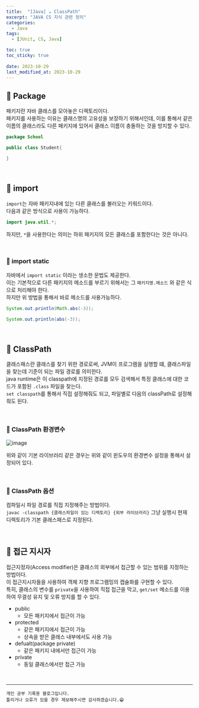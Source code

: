 ```yaml
---
title:  "[Java] ☕ ClassPath"
excerpt: "JAVA CS 지식 관련 정리"
categories:
  - Java
tags:
  - [JUnit, CS, Java]

toc: true
toc_sticky: true
 
date: 2023-10-29
last_modified_at: 2023-10-29
---
```



## 📖 Package

패키지란 자바 클래스를 모아놓은 디렉토리이다.  
패키지를 사용하는 이유는 클래스명의 고유성을 보장하기 위해서인데, 이를 통해서 같은 이름의 클래스라도 다른 패키지에 있어서 클래스 이름이 충돌하는 것을 방지할 수 있다.  

```java
package School

public class Student{

}
```

<br>

## 📖 import

`import`는 자바 패키지내에 있는 다른 클래스를 불러오는 키워드이다.  
다음과 같은 방식으로 사용이 가능하다.  

```java
import java.util.*;
```

하지만, `*`을 사용한다는 의미는 하위 패키지의 모든 클래스를 포함한다는 것은 아니다.  

<br>

### 🍄 import static

자바에서 `import static` 이라는 생소한 문법도 제공한다.  
이는 기본적으로 다른 패키지의 메소드를 부르기 위해서는 그 `패키지명.메소드` 와 같은 식으로 처리해야 한다.  
하지만 위 방법을 통해서 바로 메소드를 사용가능하다.  

```java
System.out.println(Math.abs(-3));

System.out.println(abs(-3));

```


<br>

## 📖 ClassPath

클래스패스란 클래스를 찾기 위한 경로로써, JVM이 프로그램을 실행할 떄, 클래스파일을 찾는데 기준이 되는 파일 경로를 의미한다.  
java runtime은 이 classpath에 지정된 경로를 모두 검색해서 특정 클래스에 대한 코드가 포함된 `.class` 파일을 찾는다.  
`set classpath`를 통해서 직접 설정해줘도 되고, 파일별로 다음의 classPath로 설정해줘도 된다.  

<br>


### 🍄 ClassPath 환경변수

![image](https://github.com/yyechan0602/yyechan0602.github.io/assets/37824506/6b2374c5-325a-4620-ab4e-382652d02066)

위와 같이 기본 라이브러리 같은 경우는 위와 같이 윈도우의 환경변수 설정을 통해서 설정되어 있다.  

<br>

### 🍄 ClassPath 옵션

컴파일시 파일 경로를 직접 지정해주는 방법이다.  
`javac -classpath {클래스파일이 있는 디렉토리} {외부 라이브러리}`
그냥 실행시 현재 디렉토리가 기본 클래스패스로 지정된다.  

<br>

## 📖 접근 지시자

접근지정자(Access modifier)은 클래스의 외부에서 접근할 수 있는 범위를 지정하는 방법이다.  
이 접근지시자들을 사용하여 객체 지향 프로그램밍의 캡슐화를 구현할 수 있다.  
특히, 클래스의 변수를 `private`을 사용하여 직접 접근을 막고, `get/set` 메소드를 이용하여 무결성 유지 및 오류 방지를 할 수 있다.  

- public
  - 모든 패키지에서 접근이 가능
- protected
  - 같은 패키지에서 접근이 가능
  - 상속을 받은 클래스 내부에서도 사용 가능
- defualt(package private)
  - 같은 패키지 내에서만 접근이 가능
- private
  - 동일 클래스에서만 접근 가능



<br>

***
    개인 공부 기록용 블로그입니다.
    틀리거나 오류가 있을 경우 제보해주시면 감사하겠습니다.😁